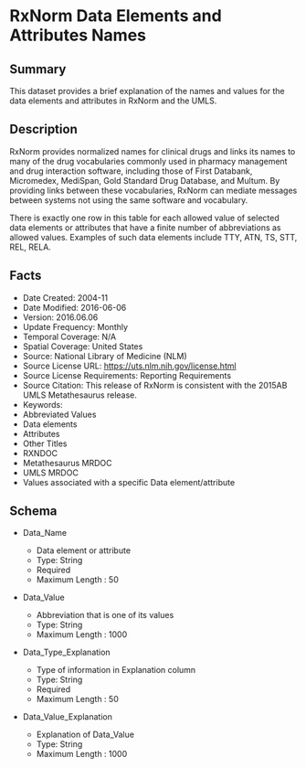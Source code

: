 # RxNorm Data Elements and Attributes Names

## Summary
This dataset provides a brief explanation of the names and values for the data elements and attributes in RxNorm and the UMLS.

## Description
RxNorm provides normalized names for clinical drugs and links its names to many of the drug vocabularies commonly used in pharmacy management and drug interaction software, including those of First Databank, Micromedex, MediSpan, Gold Standard Drug Database, and Multum. By providing links between these vocabularies, RxNorm can mediate messages between systems not using the same software and vocabulary.

There is exactly one row in this table for each allowed value of selected data elements or attributes that have a finite number of abbreviations as allowed values. Examples of such data elements include TTY, ATN, TS, STT, REL, RELA.

## Facts
- Date Created: 2004-11
- Date Modified: 2016-06-06
- Version: 2016.06.06
- Update Frequency: Monthly
- Temporal Coverage: N/A
- Spatial Coverage: United States
- Source: National Library of Medicine (NLM)
- Source License URL: https://uts.nlm.nih.gov/license.html
- Source License Requirements: Reporting Requirements
- Source Citation: This release of RxNorm is consistent with the 2015AB UMLS Metathesaurus release.
- Keywords: 
 - Abbreviated Values
 - Data elements
 - Attributes
- Other Titles
 - RXNDOC
 - Metathesaurus MRDOC 
 - UMLS MRDOC 
 - Values associated with a specific Data element/attribute

## Schema
- Data_Name
  - Data element or attribute
  - Type: String
  - Required
  - Maximum Length : 50
  
- Data_Value
  - Abbreviation that is one of its values
  - Type: String
  - Maximum Length : 1000

- Data_Type_Explanation
  - Type of information in Explanation column
  - Type: String
  - Required
  - Maximum Length : 50

- Data_Value_Explanation
  - Explanation of Data_Value
  - Type: String
  - Maximum Length : 1000
